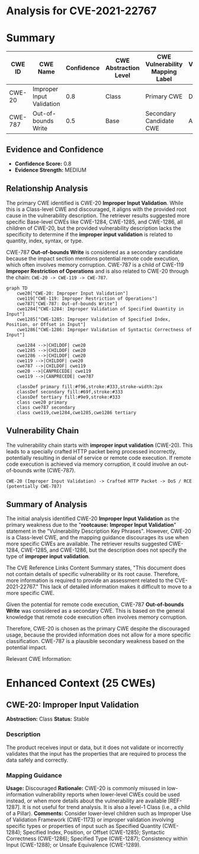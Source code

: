 # Analysis for CVE-2021-22767

# Summary

| CWE ID | CWE Name | Confidence | CWE Abstraction Level | CWE Vulnerability Mapping Label | CWE-Vulnerability Mapping Notes |
|---|---|---|---|---|---|
| CWE-20 | Improper Input Validation | 0.8 | Class | Primary CWE | Discouraged |
| CWE-787 | Out-of-bounds Write | 0.5 | Base | Secondary Candidate CWE | Allowed |

## Evidence and Confidence

*   **Confidence Score:** 0.8
*   **Evidence Strength:** MEDIUM

## Relationship Analysis
The primary CWE identified is CWE-20 **Improper Input Validation**. While this is a Class-level CWE and discouraged, it aligns with the provided root cause in the vulnerability description. The retriever results suggested more specific Base-level CWEs like CWE-1284, CWE-1285, and CWE-1286, all children of CWE-20, but the provided vulnerability description lacks the specificity to determine if the **improper input validation** is related to quantity, index, syntax, or type.

CWE-787 **Out-of-bounds Write** is considered as a secondary candidate because the impact section mentions potential remote code execution, which often involves memory corruption. CWE-787 is a child of CWE-119 **Improper Restriction of Operations** and is also related to CWE-20 through the chain: `CWE-20 -> CWE-119 -> CWE-787`.

```mermaid
graph TD
    cwe20["CWE-20: Improper Input Validation"]
    cwe119["CWE-119: Improper Restriction of Operations"]
    cwe787["CWE-787: Out-of-bounds Write"]
    cwe1284["CWE-1284: Improper Validation of Specified Quantity in Input"]
    cwe1285["CWE-1285: Improper Validation of Specified Index, Position, or Offset in Input"]
    cwe1286["CWE-1286: Improper Validation of Syntactic Correctness of Input"]
    
    cwe1284 -->|CHILDOF| cwe20
    cwe1285 -->|CHILDOF| cwe20
    cwe1286 -->|CHILDOF| cwe20
    cwe119 -->|CHILDOF| cwe20
    cwe787 -->|CHILDOF| cwe119
    cwe20 -->|CANPRECEDE| cwe119
    cwe119 -->|CANPRECEDE| cwe787
    
    classDef primary fill:#f96,stroke:#333,stroke-width:2px
    classDef secondary fill:#69f,stroke:#333
    classDef tertiary fill:#9e9,stroke:#333
    class cwe20 primary
    class cwe787 secondary
    class cwe119,cwe1284,cwe1285,cwe1286 tertiary
```

## Vulnerability Chain
The vulnerability chain starts with **improper input validation** (CWE-20). This leads to a specially crafted HTTP packet being processed incorrectly, potentially resulting in denial of service or remote code execution. If remote code execution is achieved via memory corruption, it could involve an out-of-bounds write (CWE-787).

`CWE-20 (Improper Input Validation) -> Crafted HTTP Packet -> DoS / RCE (potentially CWE-787)`

## Summary of Analysis
The initial analysis identified CWE-20 **Improper Input Validation** as the primary weakness due to the "**rootcause:** **Improper Input Validation**" statement in the "Vulnerability Description Key Phrases". However, CWE-20 is a Class-level CWE, and the mapping guidance discourages its use when more specific CWEs are available. The retriever results suggested CWE-1284, CWE-1285, and CWE-1286, but the description does not specify the type of **improper input validation**.

The CVE Reference Links Content Summary states, "This document does not contain details of specific vulnerability or its root cause. Therefore, more information is required to provide an assessment related to the CVE-2021-22767." This lack of detailed information makes it difficult to move to a more specific CWE.

Given the potential for remote code execution, CWE-787 **Out-of-bounds Write** was considered as a secondary CWE. This is based on the general knowledge that remote code execution often involves memory corruption.

Therefore, CWE-20 is chosen as the primary CWE despite the discouraged usage, because the provided information does not allow for a more specific classification. CWE-787 is a plausible secondary weakness based on the potential impact.

Relevant CWE Information:

# Enhanced Context (25 CWEs)
## CWE-20: Improper Input Validation
**Abstraction:** Class
**Status:** Stable

### Description
The product receives input or data, but it does
        not validate or incorrectly validates that the input has the
        properties that are required to process the data safely and
        correctly.

### Mapping Guidance
**Usage:** Discouraged
**Rationale:** CWE-20 is commonly misused in low-information vulnerability reports when lower-level CWEs could be used instead, or when more details about the vulnerability are available [REF-1287]. It is not useful for trend analysis. It is also a level-1 Class (i.e., a child of a Pillar).
**Comments:** Consider lower-level children such as Improper Use of Validation Framework (CWE-1173) or improper validation involving specific types or properties of input such as Specified Quantity (CWE-1284); Specified Index, Position, or Offset (CWE-1285); Syntactic Correctness (CWE-1286); Specified Type (CWE-1287); Consistency within Input (CWE-1288); or Unsafe Equivalence (CWE-1289).